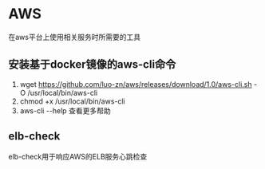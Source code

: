 # AWS

在aws平台上使用相关服务时所需要的工具

## 安装基于docker镜像的aws-cli命令

1. wget  <https://github.com/luo-zn/aws/releases/download/1.0/aws-cli.sh> -O /usr/local/bin/aws-cli
2. chmod +x /usr/local/bin/aws-cli
3. aws-cli --help 查看更多帮助

## elb-check

elb-check用于响应AWS的ELB服务心跳检查
